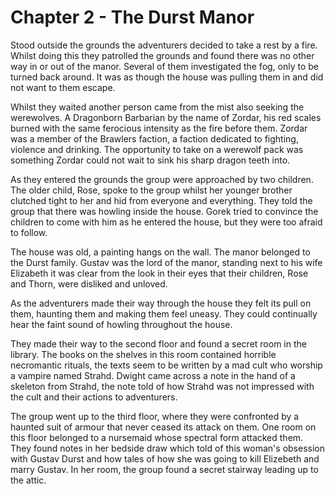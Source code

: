 # Chapter 2 - The Durst Manor

Stood outside the grounds the adventurers decided to take a rest by a fire. Whilst doing this they patrolled the grounds and found there was no other way in or out of the manor. Several of them investigated the fog, only to be turned back around. It was as though the house was pulling them in and did not want to them escape.

Whilst they waited another person came from the mist also seeking the werewolves. A Dragonborn Barbarian by the name of Zordar, his red scales burned with the same ferocious intensity as the fire before them. Zordar was a member of the Brawlers faction, a faction dedicated to fighting, violence and drinking. The opportunity to take on a werewolf pack was something Zordar could not wait to sink his sharp dragon teeth into.

As they entered the grounds the group were approached by two children. The older child, Rose, spoke to the group whilst her younger brother clutched tight to her and hid from everyone and everything. They told the group that there was howling inside the house. Gorek tried to convince the children to come with him as he entered the house, but they were too afraid to follow.

The house was old, a painting hangs on the wall. The manor belonged to the Durst family. Gustav was the lord of the manor, standing next to his wife Elizabeth it was clear from the look in their eyes that their children, Rose and Thorn, were disliked and unloved.

As the adventurers made their way through the house they felt its pull on them, haunting them and making them feel uneasy. They could continually hear the faint sound of howling throughout the house.

They made their way to the second floor and found a secret room in the library. The books on the shelves in this room contained horrible necromantic rituals, the texts seem to be written by a mad cult who worship a vampire named Strahd. Dwight came across a note in the hand of a skeleton from Strahd, the note told of how Strahd was not impressed with the cult and their actions to adventurers.

The group went up to the third floor, where they were confronted by a haunted suit of armour that never ceased its attack on them. One room on this floor belonged to a nursemaid whose spectral form attacked them. They found notes in her bedside draw which told of this woman's obsession with Gustav Durst and how tales of how she was going to kill Elizebeth and marry Gustav. In her room, the group found a secret stairway leading up to the attic.